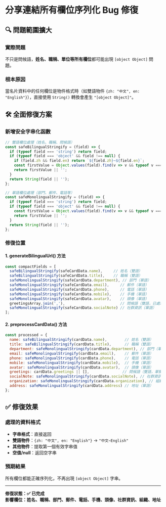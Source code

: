 # 分享連結所有欄位序列化 Bug 修復

## 🔍 問題範圍擴大

### 實際問題
不只是問候語，**姓名、職稱、單位等所有欄位**都可能出現 `[object Object]` 問題。

### 根本原因
當名片資料中的任何欄位是物件格式時（如雙語物件 `{zh: "中文", en: "English"}`），直接使用 `String()` 轉換會產生 `"[object Object]"`。

## 🛠 全面修復方案

### 新增安全字串化函數
```javascript
// 雙語欄位處理（姓名、職稱、問候語）
const safeBilingualStringify = (field) => {
  if (typeof field === 'string') return field;
  if (typeof field === 'object' && field !== null) {
    if (field.zh && field.en) return `${field.zh}~${field.en}`;
    const firstValue = Object.values(field).find(v => v && typeof v === 'string');
    return firstValue || '';
  }
  return String(field || '');
};

// 單語欄位處理（部門、郵件、電話等）
const safeMonolingualStringify = (field) => {
  if (typeof field === 'string') return field;
  if (typeof field === 'object' && field !== null) {
    const firstValue = Object.values(field).find(v => v && typeof v === 'string');
    return firstValue || '';
  }
  return String(field || '');
};
```

### 修復位置

#### 1. generateBilingualUrl() 方法
```javascript
const compactFields = [
  safeBilingualStringify(safeCardData.name),     // 姓名（雙語）
  safeBilingualStringify(safeCardData.title),    // 職稱（雙語）
  safeMonolingualStringify(safeCardData.department), // 部門（單語）
  safeMonolingualStringify(safeCardData.email),     // 郵件（單語）
  safeMonolingualStringify(safeCardData.phone),     // 電話（單語）
  safeMonolingualStringify(safeCardData.mobile),    // 手機（單語）
  safeMonolingualStringify(safeCardData.avatar),    // 頭像（單語）
  greetingsArray.join(','),                         // 問候語（雙語，已處理）
  safeMonolingualStringify(safeCardData.socialNote) // 社群資訊（單語）
];
```

#### 2. preprocessCardData() 方法
```javascript
const processed = {
  name: safeBilingualStringify(cardData.name),        // 姓名（雙語）
  title: safeBilingualStringify(cardData.title),      // 職稱（雙語）
  department: safeMonolingualStringify(cardData.department), // 部門（單語）
  email: safeMonolingualStringify(cardData.email),    // 郵件（單語）
  phone: safeMonolingualStringify(cardData.phone),    // 電話（單語）
  mobile: safeMonolingualStringify(cardData.mobile),  // 手機（單語）
  avatar: safeMonolingualStringify(cardData.avatar),  // 頭像（單語）
  greetings: cardData.greetings || [],               // 問候語（雙語，單獨處理）
  socialNote: safeMonolingualStringify(cardData.socialNote), // 社群資訊（單語）
  organization: safeMonolingualStringify(cardData.organization), // 組織（單語）
  address: safeMonolingualStringify(cardData.address) // 地址（單語）
};
```

## ✅ 修復效果

### 處理的資料格式
- **字串格式**：直接返回
- **雙語物件**：`{zh: "中文", en: "English"}` → `"中文~English"`
- **其他物件**：提取第一個有效字串值
- **空值/null**：返回空字串

### 預期結果
所有欄位都能正確序列化，不再出現 `[object Object]` 字串。

---

**修復狀態：✅ 已完成**  
**影響欄位：姓名、職稱、部門、郵件、電話、手機、頭像、社群資訊、組織、地址**